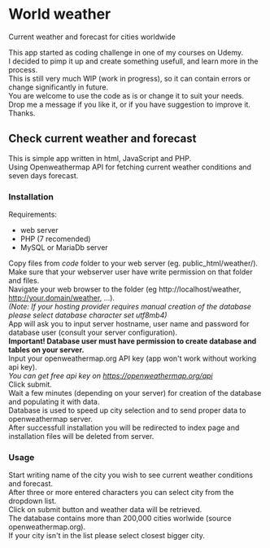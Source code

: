# World weather
  Current weather and forecast for cities worldwide  

  This app started as coding challenge in one of my courses on Udemy.  
  I decided to pimp it up and create something usefull, and learn more in the process.  
  This is still very much WIP (work in progress), so it can contain errors or change significantly in future.  
  You are welcome to use the code as is or change it to suit your needs.  
  Drop me a message if you like it, or if you have suggestion to improve it.  
  Thanks.

## Check current weather and forecast

This is simple app written in html, JavaScript and PHP.  
Using Openweathermap API for fetching current weather conditions and seven days forecast.

### Installation

Requirements: 
+ web server 
+ PHP (7 recomended)
+ MySQL or MariaDb server

Copy files from *code* folder to your web server (eg. public_html/weather/).   
Make sure that your webserver user have write permission on that folder and files.  
Navigate your web browser to the folder (eg http://localhost/weather, http://your.domain/weather, ...).  
*(Note: If your hosting provider requires manual creation of the database please select database character set utf8mb4)*  
App will ask you to input server hostname, user name and password for database user (consult your server configuration).  
__Important! Database user must have permission to create database and tables on your server.__  
Input your openweathermap.org API key (app won't work without working api key).  
*You can get free api key on https://openweathermap.org/api*  
Click submit.  
Wait a few minutes (depending on your server) for creation of the database and populating it with data.  
Database is used to speed up city selection and to send proper data to openweathermap server.  
After successfull installation you will be redirected to index page and installation files will be deleted from server.

### Usage
Start writing name of the city you wish to see current weather conditions and forecast.  
After three or more entered characters you can select city from the dropdown list.  
Click on submit button and weather data will be retrieved.  
The database contains more than 200,000 cities worlwide (source openweathermap.org).  
If your city isn't in the list please select closest bigger city.

